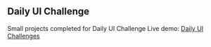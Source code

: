 ## Daily UI Challenge

Small projects completed for Daily UI Challenge
Live demo: [Daily UI Challenges](https://theresa-e.github.io/daily-ui-challenge/)